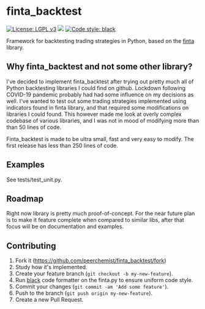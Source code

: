 # finta_backtest

[![License: LGPL v3](https://img.shields.io/badge/License-LGPL%20v3-blue.svg)](https://www.gnu.org/licenses/lgpl-3.0)
[![](https://img.shields.io/badge/python-3.4+-blue.svg)](https://www.python.org/download/releases/3.4.0/)
[![Code style: black](https://img.shields.io/badge/code%20style-black-000000.svg)](https://github.com/ambv/black)

Framework for backtesting trading strategies in Python, based on the [finta](https://github.com/peerchemist/finta) library.

## Why finta_backtest and not some other library?

I've decided to implement finta_backtest after trying out pretty much all of Python backtesting libraries I could find on github. Lockdown following COVID-19 pandemic probably had had some influence on my decisions as well.
I've wanted to test out some trading strategies implemented using indicators found in finta library, and that required some modifications on libraries I could found. This however made me look at overly complex codebase of various libraries, and I was not in mood of modifying more than than 50 lines of code.

Finta_backtest is made to be ultra small, fast and very easy to modify. The first release has less than 250 lines of code.

## Examples

See tests/test_unit.py.

## Roadmap

Right now library is pretty much proof-of-concept.
For the near future plan is to make it feature complete when compared to similar libs, after that focus will be on documentation and examples.

## Contributing

1. Fork it (https://github.com/peerchemist/finta_backtest/fork)
2. Study how it's implemented.
3. Create your feature branch (`git checkout -b my-new-feature`).
4. Run [black](https://github.com/ambv/black) code formatter on the finta.py to ensure uniform code style.
5. Commit your changes (`git commit -am 'Add some feature'`).
6. Push to the branch (`git push origin my-new-feature`).
7. Create a new Pull Request.
